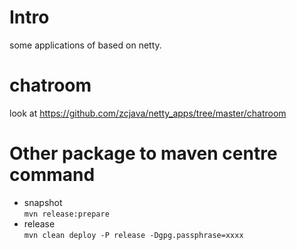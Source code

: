 # Intro
  some applications of based on netty.

# chatroom
  look at https://github.com/zcjava/netty_apps/tree/master/chatroom

# Other package to maven centre command 
* snapshot  
  `mvn release:prepare`  
* release   
  `mvn clean deploy -P release -Dgpg.passphrase=xxxx`   

